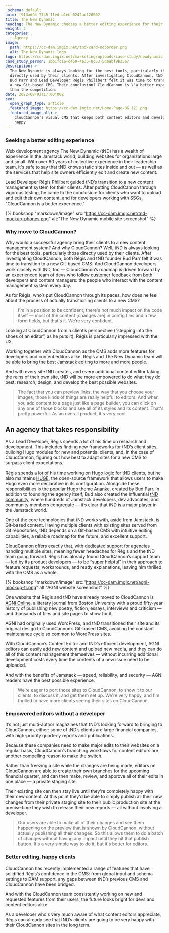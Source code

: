 ```yaml
---
_schema: default
uuid: f913ad94-7745-11ed-a1eb-0242ac120002
title: The New Dynamic
heading: The New Dynamic chooses a better editing experience for their clients
weight: 3
categories:
  - Agency
image:
  path: https://cc-dam.imgix.net/tnd-card-noborder.png
  alt: The New Dynamic logo
logo: https://cc-dam.imgix.net/marketing/uploads/case-study/newdynamic.svg
case_study_person: 1bb1fc16-d469-4e35-8c53-5dbabf9b35a7
description: >-
  The New Dynamic is always looking for the best tools, particularly those
  directly used by their clients. After investigating CloudCannon, tND founder
  Bud Parr and Lead Developer Régis Philibert felt it was time to transition to
  a new Git-based CMS. Their conclusion? CloudCannon is \"a better experience\"
  than the competition.
date: 2022-08-02T17:00:00Z
seo:
  open_graph_type: article
  featured_image: https://cc-dam.imgix.net/Home-Page-OG (2).png
  featured_image_alt: >-
    CloudCannon's visual CMS that keeps both content editors and developers
    happy
---
```

### Seeking a better editing experience

Web development agency The New Dynamic (tND) has a wealth of experience in the Jamstack world, building websites for organizations large and small. With over 60 years of collective experience in their leadership team, it's safe to say that tND knows static sites inside and out — as well as the services that help site owners efficiently edit and create new content.

Lead Developer Régis Philibert guided tND’s transition to a new content management system for their clients. After putting CloudCannon through vigorous testing, he came to the conclusion: for clients who want to upload and edit their own content, and for developers working with SSGs, "CloudCannon is a better experience."

{% bookshop "markdown/image" src:"https://cc-dam.imgix.net/tnd-mockup-phones.png" alt:"The New Dynamic mobile site screenshot" %}

### Why move to CloudCannon?

Why would a successful agency bring their clients to a new content management system? And why CloudCannon? Well, tND is always looking for the best tools, particularly those directly used by their clients. After investigating CloudCannon, both Régis and tND founder Bud Parr felt it was time to transition to a new Git-based CMS. And CloudCannon developers work closely with tND, too — CloudCannon’s roadmap is driven forward by an experienced team of devs who follow customer feedback from both developers and content managers: the people who interact with the content management system every day.

As for Régis, who’s put CloudCannon through its paces, how does he feel about the process of actually transitioning clients to a new CMS?

> I'm in a position to be confident; there's not much impact on the code itself — most of the content \[changes are\] in config files and a few form fields, but that's it. We’re very confident.

Looking at CloudCannon from a client’s perspective (“stepping into the shoes of an editor”, as he puts it), Régis is particularly impressed with the UX.

Working together with CloudCannon as the CMS adds more features for developers and content editors alike, Régis and The New Dynamic team will be able to bring the best Jamstack editing to more and more people.

And with every site tND creates, and every additional content editor taking the reins of their own site, tND will be more empowered to do what they do best: research, design, and develop the best possible websites.

> The fact that you can preview links, the way that you choose your images, those kinds of things are really helpful to editors. And when you add content to a page just like a page builder, you can click on any one of those blocks and see all of its styles and its content. That's pretty powerful. As an overall product, it's very cool.

## An agency that takes responsibility

As a Lead Developer, Régis spends a lot of his time on research and development. This includes finding new frameworks for tND’s client sites, building Hugo modules for new and potential clients, and, in the case of CloudCannon, figuring out how best to adapt sites for a new CMS to surpass client expectations.

Régis spends a lot of his time working on Hugo logic for tND clients, but he also maintains [HUGE](https://github.com/theNewDynamic/huge), the open-source framework that allows users to make Hugo even more declarative in its configuration. Alongside these responsibilities is the popular Hugo theme [Ananke](https://github.com/theNewDynamic/gohugo-theme-ananke), created by Bud Parr. In addition to founding the agency itself, Bud also created the influential [tND community](https://www.thenewdynamic.com/community-and-events/), where hundreds of Jamstack developers, dev advocates, and community members congregate — it’s clear that tND is a major player in the Jamstack world.

One of the core technologies that tND works with, aside from Jamstack, is Git-based content. Having multiple clients with existing sites served from Git repositories, tND depends on a Git-based CMS with intuitive editing capabilities, a reliable roadmap for the future, and excellent support.

CloudCannon offers exactly that, with dedicated support for agencies handling multiple sites, meaning fewer headaches for Régis and the tND team going forward. Régis has already found CloudCannon’s support team — led by its product developers — to be “super helpful” in their approach to feature requests, workarounds, and ready explanations, leaving him thrilled with the CMS as a whole.

{% bookshop "markdown/image" src:"https://cc-dam.imgix.net/agni-mockup-tr.png" alt:"AGNI website screenshot" %}

One website that Régis and tND have already moved to CloudCannon is [AGNI Online](https://agnionline.bu.edu/), a literary journal from Boston University with a proud fifty-year history of publishing new poetry, fiction, essays, interviews and criticism — and thousands of files and site pages to show for it.

AGNI had originally used WordPress, and tND transitioned their site and its original design to CloudCannon’s Git-based CMS, avoiding the constant maintenance cycle so common to WordPress sites.

With CloudCannon’s Content Editor and tND’s efficient development, AGNI editors can easily add new content and upload new media, and they can do all of this content management themselves — without incurring additional development costs every time the contents of a new issue need to be uploaded.

And with the benefits of Jamstack — speed, reliability, and security — AGNI readers have the best possible experience.

> We’re eager to port those sites to CloudCannon, to show it to our clients, to discuss it, and get them set up. We're very happy, and I'm thrilled to have more clients seeing their sites on CloudCannon.

### Empowered editors without a developer

It’s not just multi-author magazines that tND’s looking forward to bringing to CloudCannon, either: some of tND’s clients are large financial companies, with high-priority quarterly reports and publications.

Because these companies need to make major edits to their websites on a regular basis, CloudCannon’s branching workflows for content editors are another compelling reason to make the switch.

Rather than freezing a site while the changes are being made, editors on CloudCannon are able to create their own branches for the upcoming financial quarter, and can then make, review, and approve all of their edits in one place — a private staging site.

Their existing site can then stay live until they're completely happy with their new content. At this point they'd be able to simply publish all their new changes from their private staging site to their public production site at the precise time they wish to release their new reports — all without involving a developer.

> Our users are able to make all of their changes and see them happening on the preview that is shown by CloudCannon, without actually publishing all their changes. So this allows them to do a batch of changes without having any impact until they hit that publish button. It's a very simple way to do it, but it's better for editors.

### Better editing, happy clients

CloudCannon has recently implemented a range of features that have solidified Régis’s confidence in the CMS: from global input and schema settings to DAM support, any gaps between tND’s previous CMS and CloudCannon have been bridged.

And with the CloudCannon team consistently working on new and requested features from their users, the future looks bright for devs and content editors alike.

As a developer who's very much aware of what content editors appreciate, Régis can already see that tND’s clients are going to be very happy with their CloudCannon sites in the long term.